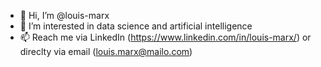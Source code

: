 - 👋 Hi, I’m @louis-marx
- 👀 I’m interested in data science and artificial intelligence
- 📫 Reach me via LinkedIn (https://www.linkedin.com/in/louis-marx/) or direclty via email (louis.marx@mailo.com)


<!---
louis-marx/louis-marx is a ✨ special ✨ repository because its `README.md` (this file) appears on your GitHub profile.
You can click the Preview link to take a look at your changes.
--->
